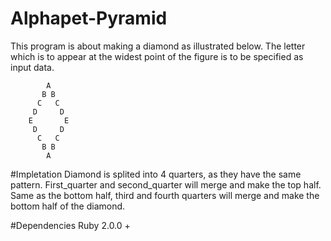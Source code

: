 # Alphapet-Pyramid

This program is about making a diamond as illustrated below. The letter which is to appear at the widest point of the figure 
is to be specified as input data.
```
        A
       B B
      C   C
     D     D
    E       E
     D     D
      C   C
       B B
        A
```

#Impletation
Diamond is splited into 4 quarters, as they have the same pattern. First_quarter and second_quarter will merge and make the top half. Same as the bottom half, third and fourth quarters will merge and make the bottom half of the diamond. 

#Dependencies
Ruby 2.0.0 +

